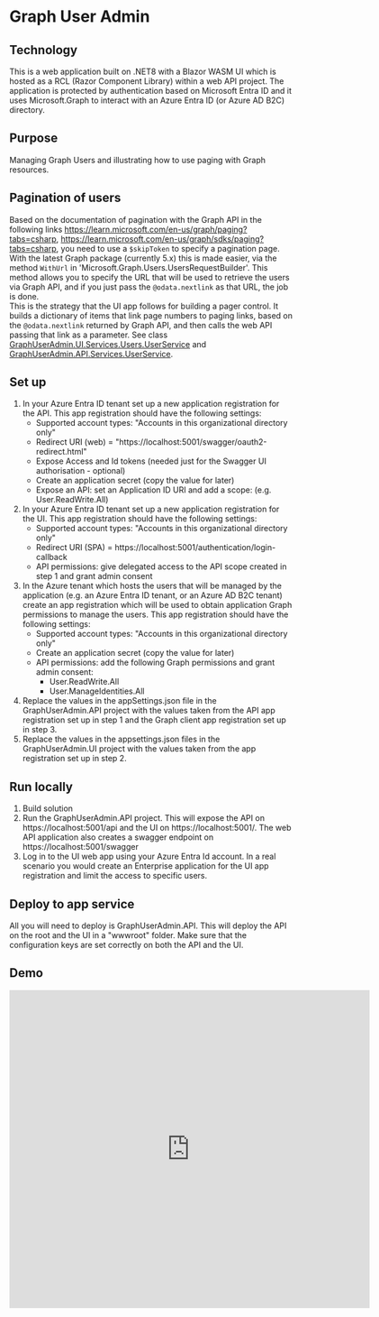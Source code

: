 # Graph User Admin

## Technology
This is a web application built on .NET8 with a Blazor WASM UI which is hosted as a RCL (Razor Component Library) within a web API project. 
The application is protected by authentication based on Microsoft Entra ID and it uses Microsoft.Graph to interact with an Azure Entra ID (or Azure AD B2C) directory.

## Purpose
Managing Graph Users and illustrating how to use paging with Graph resources.

## Pagination of users
Based on the documentation of pagination with the Graph API in the following links 
https://learn.microsoft.com/en-us/graph/paging?tabs=csharp, 
https://learn.microsoft.com/en-us/graph/sdks/paging?tabs=csharp, you need to use a `$skipToken` to specify a pagination page. 
With the latest Graph package (currently 5.x) this is made easier, via the method `WithUrl` in 'Microsoft.Graph.Users.UsersRequestBuilder'. 
This method allows you to specify the URL that will be used to retrieve the users via Graph API, and if you just pass the `@odata.nextlink` as that URL, the job is done.  
This is the strategy that the UI app follows for building a pager control. It builds a dictionary of items that link page numbers to paging links, 
based on the `@odata.nextlink` returned by Graph API, and then calls the web API passing that link as a parameter. 
See class [GraphUserAdmin.UI.Services.Users.UserService](./src/net8/GraphUserAdmin.API/Services/UserService.cs) and 
[GraphUserAdmin.API.Services.UserService](./src/net8/GraphUserAdmin.UI/Services/Users/UserService.cs). 

## Set up
1. In your Azure Entra ID tenant set up a new application registration for the API. 
   This app registration should have the following settings:
    - Supported account types: "Accounts in this organizational directory only"
    - Redirect URI (web) = "https://localhost:5001/swagger/oauth2-redirect.html"
    - Expose Access and Id tokens (needed just for the Swagger UI authorisation - optional)
    - Create an application secret (copy the value for later)
    - Expose an API: set an Application ID URI and add a scope: (e.g. User.ReadWrite.All)
2. In your Azure Entra ID tenant set up a new application registration for the UI.
   This app registration should have the following settings:
   - Supported account types: "Accounts in this organizational directory only"
   - Redirect URI (SPA) = https://localhost:5001/authentication/login-callback
   - API permissions: give delegated access to the API scope created in step 1 and grant admin consent
3. In the Azure tenant which hosts the users that will be managed by the application (e.g. an Azure Entra ID tenant, or an Azure AD B2C tenant) create an app registration which will be used to obtain application Graph permissions to manage the users.
   This app registration should have the following settings:
   - Supported account types: "Accounts in this organizational directory only"
   - Create an application secret (copy the value for later)
   - API permissions: add the following Graph permissions and grant admin consent:
       - User.ReadWrite.All
       - User.ManageIdentities.All
4. Replace the values in the appSettings.json file in the GraphUserAdmin.API project with the values taken from the API app registration set up in step 1 and the Graph client app registration set up in step 3.
5. Replace the values in the appsettings.json files in the GraphUserAdmin.UI project with the values taken from the app registration set up in step 2.

## Run locally
1. Build solution
2. Run the GraphUserAdmin.API project. This will expose the API on https://localhost:5001/api and the UI on https://localhost:5001/. The web API application also creates a swagger endpoint on https://localhost:5001/swagger
3. Log in to the UI web app using your Azure Entra Id account. In a real scenario you would create an Enterprise application for the UI app registration and limit the access to specific users.

## Deploy to app service
All you will need to deploy is GraphUserAdmin.API. This will deploy the API on the root and the UI in a "wwwroot" folder. Make sure that the configuration keys are set correctly on both the API and the UI.

## Demo
<iframe src="https://player.vimeo.com/video/893265326?h=841d50d670" width="640" height="564" frameborder="0" allow="autoplay; fullscreen" allowfullscreen></iframe>